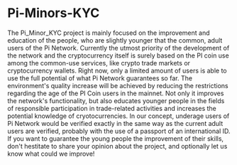 # Pi-Minors-KYC
The Pi_Minor_KYC project is mainly focused on the improvement and education of the people, who are slightly younger that the common, adult users of the Pi Network. Currently the utmost priority of the development of the network and the cryptocurrency itself is surely based on the PI coin use among the common-use services, like crypto trade markets or cryptocurrency wallets. Right now, only a limited amount of users is able to use the full potential of what Pi Network guarantees so far. The environment's quality increase will be achieved by reducing the restrictions regarding the age of the PI Coin users in the mainnet. Not only it improves the network's functionality, but also educates younger people in the fields of responsible participation in trade-related activities and increases the potential knowledge of cryotocurrencies. In our concept, underage users of Pi Network would be verified exactly in the same way as the current adult users are verified, probably with the use of a passport of an international ID. If you want to guarantee the young people the improvement of their skills, don't hestitate to share your opinion about the project, and optionally let us know what could we improve!
